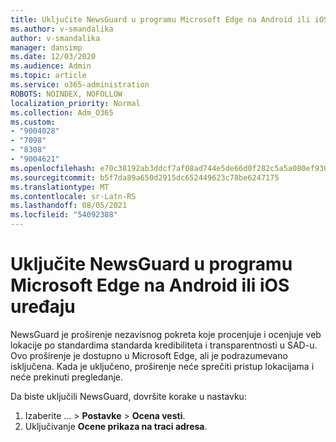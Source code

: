 ```yaml
---
title: Uključite NewsGuard u programu Microsoft Edge na Android ili iOS uređaju
ms.author: v-smandalika
author: v-smandalika
manager: dansimp
ms.date: 12/03/2020
ms.audience: Admin
ms.topic: article
ms.service: o365-administration
ROBOTS: NOINDEX, NOFOLLOW
localization_priority: Normal
ms.collection: Adm_O365
ms.custom:
- "9004028"
- "7098"
- "8308"
- "9004621"
ms.openlocfilehash: e70c38192ab3ddcf7af08ad744e5de66d0f282c5a5a080ef930f5f50b9f9e3d6
ms.sourcegitcommit: b5f7da89a650d2915dc652449623c78be6247175
ms.translationtype: MT
ms.contentlocale: sr-Latn-RS
ms.lasthandoff: 08/05/2021
ms.locfileid: "54092388"
---
```

# <a name="turn-on-newsguard-in-microsoft-edge-on-an-android-or-ios-device"></a>Uključite NewsGuard u programu Microsoft Edge na Android ili iOS uređaju

NewsGuard je proširenje nezavisnog pokreta koje procenjuje i ocenjuje veb lokacije po standardima standarda kredibiliteta i transparentnosti u SAD-u. Ovo proširenje je dostupno u Microsoft Edge, ali je podrazumevano isključena. Kada je uključeno, proširenje neće sprečiti pristup lokacijama i neće prekinuti pregledanje.

Da biste uključili NewsGuard, dovršite korake u nastavku:
1. Izaberite ... > **Postavke**  >  **Ocena vesti**.
2. Uključivanje **Ocene prikaza na traci adresa**.